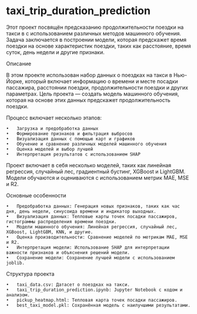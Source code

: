 # taxi_trip_duration_prediction

Этот проект посвящён предсказанию продолжительности поездки на такси в с использованием различных методов машинного обучения. Задача заключается в построении модели, которая предскажет время поездки на основе характеристик поездки, таких как расстояние, время суток, день недели и другие признаки.

Описание

В этом проекте использован набор данных о поездках на такси в Нью-Йорке, который включает информацию о времени и месте посадки пассажира, расстоянии поездки, продолжительности поездки и других параметрах. Цель проекта — создать модель машинного обучения, которая на основе этих данных предскажет продолжительность поездки.

Процесс включает несколько этапов:

	•	Загрузка и предобработка данных
	•	Формирование признаков и фильтрация выбросов
	•	Визуализация данных с помощью карт и графиков
	•	Обучение и сравнение различных моделей машинного обучения
	•	Оценка моделей и выбор лучшей
	•	Интерпретация результатов с использованием SHAP

Проект включает в себя несколько моделей, таких как линейная регрессия, случайный лес, градиентный бустинг, XGBoost и LightGBM. Модели обучаются и оцениваются с использованием метрик MAE, MSE и R2.

Основные особенности

	•	Предобработка данных: Генерация новых признаков, таких как час дня, день недели, синусоида времени и индикатор выходных.
	•	Визуализация данных: Тепловые карты точек посадки пассажиров, гистограммы распределения времени поездки.
	•	Модели машинного обучения: Линейная регрессия, случайный лес, XGBoost, LightGBM, KNN, и другие.
	•	Оценка производительности: Сравнение моделей по метрикам MAE, MSE и R2.
	•	Интерпретация модели: Использование SHAP для интерпретации важности признаков и объяснения решений модели.
	•	Сохранение модели: Сохранение лучшей модели с использованием joblib.

Структура проекта

	•	taxi_data.csv: Датасет о поездках на такси.
	•	taxi_trip_duration_prediction.ipynb: Jupyter Notebook с кодом и анализом.
	•	pickup_heatmap.html: Тепловая карта точек посадки пассажиров.
	•	best_taxi_model.pkl: Сохранённая модель с наилучшими результатами.
